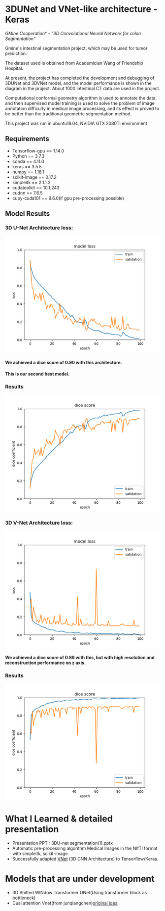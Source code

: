 # 3DUNet and VNet-like architecture - Keras

*GMine Cooperation** - *"3D Convolutional Neural Network for colon Segmentation"*

Gmine's intestinal segmentation project, which may be used for tumor prediction.

The dataset used is obtained from Academician Wang of Friendship Hospital.

At present, the project has completed the development and debugging of 3DUNet and 3DVNet model, and the model performance is shown in the diagram in the project.
About 1000 intestinal CT data are used in the project. 

Computational conformal geometry algorithm is used to annotate the data, and then supervised model training is used to solve the problem of image annotation difficulty in medical image processing, and its effect is proved to be better than the traditional geometric segmentation method.

This project was run in ubuntu18.04, NVIDIA GTX 2080Ti environment

## Requirements
* Tensorflow-gpu == 1.14.0
* Python == 3.7.3
* conda == 4.11.0
* keras == 3.5.5
* numpy == 1.18.1
* scikit-image == 0.17.2
* simpleitk == 2.1.1.2
* cudatoolkit == 10.1.243
* cudnn == 7.6.5
* cupy-cuda101 == 9.6.0(if gpu pre-processing possible)



## Model Results
### 3D U-Net Architecture loss:

![unet](./unetloss.png)


#### We achieved a dice score of 0.90 with this architecture.
#### This is our second best model.

### Results
![unet](./unetdice.png)

### 3D V-Net Architecture loss:

![vnet](./vnetloss.png)

#### We achieved a dice score of 0.89 with this, but with high resolution and reconstruction performance on z axis .

### Results 
![vnet](./vnetdice.png)

# What I Learned & detailed presentation
* Presentation PPT : 3DU-net segmentation(1).pptx
* Automatic pre-processing algorithm Medical Images in the NIfTI format with simpleitk, scikit-image.
* Successfully adapted [VNet](https://arxiv.org/abs/1606.04797 "V-Net: Fully Convolutional Neural Networks for Volumetric Medical Image Segmentation") (3D CNN Architecture) to Tensorflow/Keras.

# Models that are under development
* 3D Shifted WINdow Transformer UNet(Using transformer block as bottleneck)
* Dual attention Vnet(from junqiangchen)[original idea](https://github.com/junqiangchen/VNetFamily)